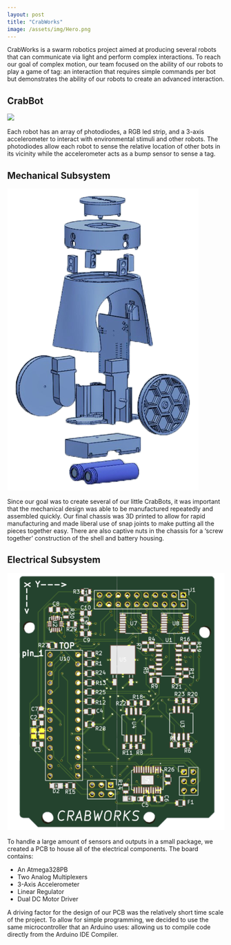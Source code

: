 ```yaml
---
layout: post
title: "CrabWorks"
image: /assets/img/Hero.png
---
```

CrabWorks is a swarm robotics project aimed at producing several robots that can communicate via light and perform complex
interactions. To reach our goal of complex motion, our team focused on the ability of our robots to play a game of tag: an interaction
that requires simple commands per bot but demonstrates the ability of our robots to create an advanced interaction.


## CrabBot
![](/assets/img/crabbot.png)

Each robot has an array of photodiodes, a RGB led strip, and a 3-axis accelerometer to interact with environmental stimuli
and other robots. The photodiodes allow each robot to sense the relative location of other bots in its vicinity while the accelerometer
acts as a bump sensor to sense a tag.

## Mechanical Subsystem
![](/assets/img/exploded_view.png)

Since our goal was to create several of our little CrabBots, it was important that the mechanical design was able to be manufactured
 repeatedly and assembled quickly. Our final chassis was 3D printed to allow for rapid manufacturing and made liberal use of snap joints
 to make putting all the pieces together easy. There are also captive nuts in the chassis for a ‘screw together’ construction of the
 shell and battery housing.

## Electrical Subsystem
![](/assets/img/layout_rendered.png)

To handle a large amount of sensors and outputs in a small package, we created a PCB to house all of the electrical components. The board contains:
*  An Atmega328PB
* Two Analog Multiplexers
* 3-Axis Accelerometer
* Linear Regulator
* Dual DC Motor Driver

A driving factor for the design of our PCB was the relatively short time scale of the project. To allow for simple programming, we decided to
use the same microcontroller that an Arduino uses: allowing us to compile code directly from the Arduino IDE Compiler.
